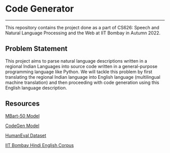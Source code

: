 # Code Generator
---
This repository contains the project done as a part of CS626: Speech and Natural Language Processing and the Web at IIT Bombay in Autumn 2022.

## Problem Statement

This project aims to parse natural language descriptions written in a regional Indian Languages into source code written in a general-purpose programming language like Python. We will tackle this problem by first translating the regional Indian language into English language (multilingual machine translation) and then proceeding with code generation using this English language description.

## Resources

[MBart-50 Model](https://huggingface.co/facebook/mbart-large-50)

[CodeGen Model](https://huggingface.co/Salesforce/codegen-350M-mono)

[HumanEval Dataset](https://github.com/openai/human-eval)

[IIT Bombay Hindi English Corpus](https://github.com/cfiltnlp/IITB-English-Hindi-PC)

